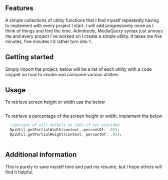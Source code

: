 

## Features

A simple collections of utility functions that I find myself repeatedly having to implement with every project I start. I will add progressively more as I think of things and find the time.
Admittedly, MediaQuery syntax just annoys me and every project I've worked on I create a simple utility. It takes me five minutes, five minutes I'd rather turn into 1.

## Getting started

Simply import the project, below will be a list of each utility with a code snippet on how to invoke and consume various utilities.

## Usage

To retrieve screen height or width use the below
```dart

```
To retrieve a percentage of the screen height or width, implement the below
```dart
  //percent of will default to 100% if not provided
  DpiUtil.getPartialWidth(context, percentOf: .05);
  DpiUtil.getPartialHeight(context, percentOf: .05);
  
```

## Additional information

This is purely to save myself time and pad my resume; but I hope others will find it helpful.
